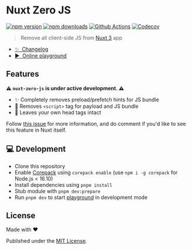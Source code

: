 # Nuxt Zero JS

[![npm version][npm-version-src]][npm-version-href]
[![npm downloads][npm-downloads-src]][npm-downloads-href]
[![Github Actions][github-actions-src]][github-actions-href]
[![Codecov][codecov-src]][codecov-href]

> Remove all client-side JS from [Nuxt 3](https://v3.nuxtjs.org) app

- [✨ &nbsp;Changelog](https://github.com/danielroe/nuxt-zero-js/blob/main/CHANGELOG.md)
- [▶️ &nbsp;Online playground](https://stackblitz.com/github/danielroe/nuxt-zero-js/tree/main/playground)

## Features

**⚠️ `nuxt-zero-js` is under active development. ⚠️**

- ✨ Completely removes preload/prefetch hints for JS bundle
- 🚀 Removes `<script>` tag for payload and JS bundle
- 🙏 Leaves your own head tags intact

Follow [this issue](https://github.com/nuxt/framework/issues/7156) for more information, and do comment if you'd like to see this feature in Nuxt itself.

## 💻 Development

- Clone this repository
- Enable [Corepack](https://github.com/nodejs/corepack) using `corepack enable` (use `npm i -g corepack` for Node.js < 16.10)
- Install dependencies using `pnpm install`
- Stub module with `pnpm dev:prepare`
- Run `pnpm dev` to start [playground](./playground) in development mode

## License

Made with ❤️

Published under the [MIT License](./LICENCE).

<!-- Badges -->

[npm-version-src]: https://img.shields.io/npm/v/nuxt-zero-js?style=flat-square
[npm-version-href]: https://npmjs.com/package/nuxt-zero-js
[npm-downloads-src]: https://img.shields.io/npm/dm/nuxt-zero-js?style=flat-square
[npm-downloads-href]: https://npmjs.com/package/nuxt-zero-js
[github-actions-src]: https://img.shields.io/github/workflow/status/danielroe/nuxt-zero-js/ci/main?style=flat-square
[github-actions-href]: https://github.com/danielroe/nuxt-zero-js/actions?query=workflow%3Aci
[codecov-src]: https://img.shields.io/codecov/c/gh/danielroe/nuxt-zero-js/main?style=flat-square
[codecov-href]: https://codecov.io/gh/danielroe/nuxt-zero-js
